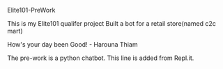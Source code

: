 Elite101-PreWork

This is my Elite101 qualifer project
Built a bot for a retail store(named c2c mart)

How's your day been
Good! - Harouna Thiam

The pre-work is a python chatbot.
This line is added from Repl.it.